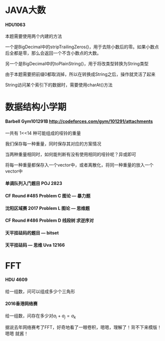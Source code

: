 # JAVA大数

#### HDU1063

本题需要使用两个内建的方法

一个是BigDecimal中的stripTrailingZeros()，用于去除小数后的零。如果小数点后全都是零，那么会返回一个不含小数点的大数。

另一个是BigDecimal中的toPlainString()，用于将改类型转换为String类型

由于本题需要把前缀0都取消掉，所以在转换成String之后，操作就灵活了起来

String访问某个索引下的数据时，需要使用charAt()方法



# 数据结构小学期

#### Barbell   Gym101291B  http://codeforces.com/gym/101291/attachments

一共有 1<<14 种可能组成的哑铃的重量

我们保存每一种重量，同时保存其对应的方案情况

当两种重量相同时，如何能判断有没有使用相同的哑铃呢？异或即可

将每一种重量都保存入一个vector中，或者离散化，将同一种重量的放入一个vector中

#### 单调队列入门题目 POJ 2823

#### CF Round #485 Problem C   图论  — 暴力题

#### 沈阳区域赛  2017  Problem L   图论 — 思维题

#### CF Round #486 Problem D   线段树  求逆序对

#### 天平挂砝码的题目 — bitset

#### 天平挂砝码  — 思维  Uva 12166



# FFT

#### HDU 4609

给一组数，问可以组成多少个三角形



#### 2016香港网络赛

给一组数，问存在多少对$a_i+a_j=a_k$



据说去年网络赛考了FFT，好奇地看了一眼卷积，嗯嗯，理解了！背不下来模版！嗯嗯 就酱！